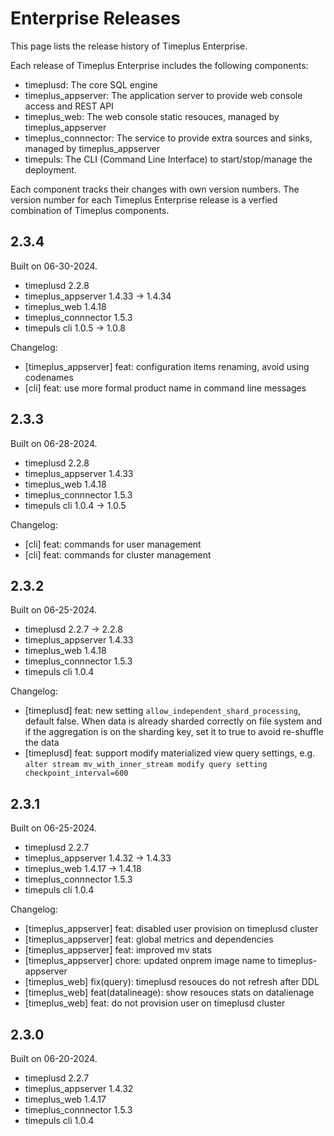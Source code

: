 # Enterprise Releases

This page lists the release history of Timeplus Enterprise.

Each release of Timeplus Enterprise includes the following components:

- timeplusd: The core SQL engine
- timeplus_appserver: The application server to provide web console access and REST API
- timeplus_web: The web console static resouces, managed by timeplus_appserver
- timeplus_connnector: The service to provide extra sources and sinks, managed by timeplus_appserver
- timepuls: The CLI (Command Line Interface) to start/stop/manage the deployment.

Each component tracks their changes with own version numbers. The version number for each Timeplus Enterprise release is a verfied combination of Timeplus components.

## 2.3.4

Built on 06-30-2024.

- timeplusd 2.2.8
- timeplus_appserver 1.4.33 -> 1.4.34
- timeplus_web 1.4.18
- timeplus_connnector 1.5.3
- timepuls cli 1.0.5 -> 1.0.8

Changelog:

- [timeplus_appserver] feat: configuration items renaming, avoid using codenames
- [cli] feat: use more formal product name in command line messages

## 2.3.3

Built on 06-28-2024.

- timeplusd 2.2.8
- timeplus_appserver 1.4.33
- timeplus_web 1.4.18
- timeplus_connnector 1.5.3
- timepuls cli 1.0.4 -> 1.0.5

Changelog:

- [cli] feat: commands for user management
- [cli] feat: commands for cluster management

## 2.3.2

Built on 06-25-2024.

- timeplusd 2.2.7 -> 2.2.8
- timeplus_appserver 1.4.33
- timeplus_web 1.4.18
- timeplus_connnector 1.5.3
- timepuls cli 1.0.4

Changelog:

- [timeplusd] feat: new setting `allow_independent_shard_processing`, default false. When data is already sharded correctly on file system and if the aggregation is on the sharding key, set it to true to avoid re-shuffle the data
- [timeplusd] feat: support modify materialized view query settings, e.g. `alter stream mv_with_inner_stream modify query setting checkpoint_interval=600`

## 2.3.1

Built on 06-25-2024.

- timeplusd 2.2.7
- timeplus_appserver 1.4.32 -> 1.4.33
- timeplus_web 1.4.17 -> 1.4.18
- timeplus_connnector 1.5.3
- timepuls cli 1.0.4

Changelog:

- [timeplus_appserver] feat: disabled user provision on timeplusd cluster
- [timeplus_appserver] feat: global metrics and dependencies
- [timeplus_appserver] feat: improved mv stats
- [timeplus_appserver] chore: updated onprem image name to timeplus-appserver
- [timeplus_web] fix(query): timeplusd resouces do not refresh after DDL
- [timeplus_web] feat(datalineage): show resouces stats on datalienage
- [timeplus_web] feat: do not provision user on timeplusd cluster

## 2.3.0

Built on 06-20-2024.

- timeplusd 2.2.7
- timeplus_appserver 1.4.32
- timeplus_web 1.4.17
- timeplus_connnector 1.5.3
- timepuls cli 1.0.4
